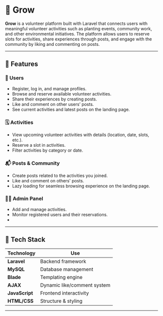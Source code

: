 # 🌱 Grow

**Grow** is a volunteer platform built with Laravel that connects users with meaningful volunteer activities such as planting events, community work, and other environmental initiatives. The platform allows users to reserve slots for activities, share experiences through posts, and engage with the community by liking and commenting on posts.

---

## 📌 Features

### 👥 Users
- Register, log in, and manage profiles.
- Browse and reserve available volunteer activities.
- Share their experiences by creating posts.
- Like and comment on other users’ posts.
- See current activities and latest posts on the landing page.

### 🗓️ Activities
- View upcoming volunteer activities with details (location, date, slots, etc.).
- Reserve a slot in activities.
- Filter activities by category or date.

### 📬 Posts & Community
- Create posts related to the activities you joined.
- Like and comment on others' posts.
- Lazy loading for seamless browsing experience on the landing page.

### 🧑‍💼 Admin Panel
- Add and manage activities.
- Monitor registered users and their reservations.
- 
---

## 🧰 Tech Stack

| Technology | Use |
|------------|-----|
| **Laravel** | Backend framework |
| **MySQL** | Database management |
| **Blade** | Templating engine |
| **AJAX** | Dynamic like/comment system |
| **JavaScript** | Frontend interactivity |
| **HTML/CSS** | Structure & styling |

---
